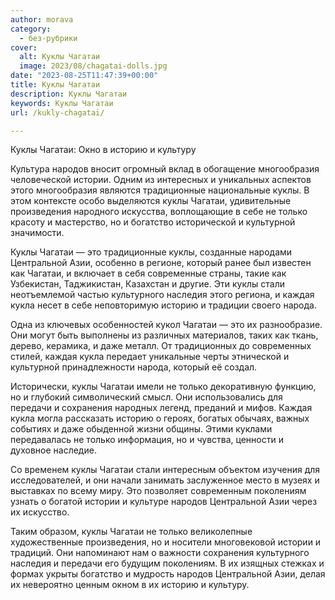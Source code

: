 ```yaml
---
author: morava
category:
  - без-рубрики
cover:
  alt: Куклы Чагатаи
  image: 2023/08/chagatai-dolls.jpg
date: "2023-08-25T11:47:39+00:00"
title: Куклы Чагатаи
description: Куклы Чагатаи
keywords: Куклы Чагатаи
url: /kukly-chagatai/

---
```

Куклы Чагатаи: Окно в историю и культуру

Культура народов вносит огромный вклад в обогащение многообразия человеческой истории. Одним из интересных и уникальных аспектов этого многообразия являются традиционные национальные куклы. В этом контексте особо выделяются куклы Чагатаи, удивительные произведения народного искусства, воплощающие в себе не только красоту и мастерство, но и богатство исторической и культурной значимости.

Куклы Чагатаи — это традиционные куклы, созданные народами Центральной Азии, особенно в регионе, который ранее был известен как Чагатаи, и включает в себя современные страны, такие как Узбекистан, Таджикистан, Казахстан и другие. Эти куклы стали неотъемлемой частью культурного наследия этого региона, и каждая кукла несет в себе неповторимую историю и традиции своего народа.

Одна из ключевых особенностей кукол Чагатаи — это их разнообразие. Они могут быть выполнены из различных материалов, таких как ткань, дерево, керамика, и даже металл. От традиционных до современных стилей, каждая кукла передает уникальные черты этнической и культурной принадлежности народа, который её создал.

Исторически, куклы Чагатаи имели не только декоративную функцию, но и глубокий символический смысл. Они использовались для передачи и сохранения народных легенд, преданий и мифов. Каждая кукла могла рассказать историю о героях, богатых обычаях, важных событиях и даже обыденной жизни общины. Этими куклами передавалась не только информация, но и чувства, ценности и духовное наследие.

Со временем куклы Чагатаи стали интересным объектом изучения для исследователей, и они начали занимать заслуженное место в музеях и выставках по всему миру. Это позволяет современным поколениям узнать о богатой истории и культуре народов Центральной Азии через их искусство.

Таким образом, куклы Чагатаи не только великолепные художественные произведения, но и носители многовековой истории и традиций. Они напоминают нам о важности сохранения культурного наследия и передачи его будущим поколениям. В их изящных стежках и формах укрыты богатство и мудрость народов Центральной Азии, делая их невероятно ценным окном в их историю и культуру.
